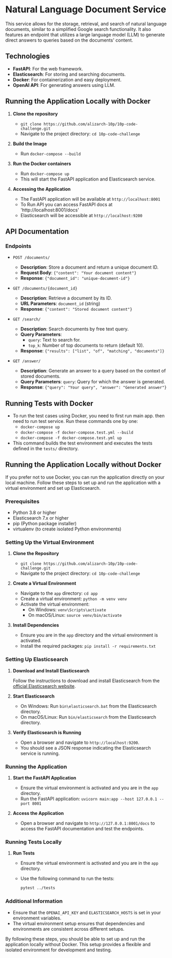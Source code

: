 # Natural Language Document Service

This service allows for the storage, retrieval, and search of natural language documents, similar to a simplified Google search functionality. It also features an endpoint that utilizes a large language model (LLM) to generate direct answers to queries based on the documents' content.

## Technologies

- **FastAPI**: For the web framework.
- **Elasticsearch**: For storing and searching documents.
- **Docker**: For containerization and easy deployment.
- **OpenAI API**: For generating answers using LLM.

## Running the Application Locally with Docker

1. **Clone the repository**
   - `git clone https://github.com/alizarch-10p/10p-code-challenge.git`
   - Navigate to the project directory: `cd 10p-code-challenge`

2. **Build the Image**
   - Run `docker-compose --build`

3. **Run the Docker containers**
   - Run `docker-compose up`
   - This will start the FastAPI application and Elasticsearch service.

4. **Accessing the Application**
   - The FastAPI application will be available at `http://localhost:8001`
   - To Run API you can access FastAPI docs at 'http://localhost:8001/docs'
   - Elasticsearch will be accessible at `http://localhost:9200`


## API Documentation

### Endpoints

- `POST /documents/`
  - **Description**: Store a document and return a unique document ID.
  - **Request Body**: `{"content": "Your document content"}`
  - **Response**: `{"document_id": "unique-document-id"}`

- `GET /documents/{document_id}`
  - **Description**: Retrieve a document by its ID.
  - **URL Parameters**: `document_id` (string)
  - **Response**: `{"content": "Stored document content"}`

- `GET /search/`
  - **Description**: Search documents by free text query.
  - **Query Parameters**:
    - `query`: Text to search for.
    - `top_k`: Number of top documents to return (default 10).
  - **Response**: `{"results": ["list", "of", "matching", "documents"]}`

- `GET /answer/`
  - **Description**: Generate an answer to a query based on the context of stored documents.
  - **Query Parameters**: `query`: Query for which the answer is generated.
  - **Response**: `{"query": "Your query", "answer": "Generated answer"}`


## Running Tests with Docker

- To run the test cases using Docker, you need to first run main app. then need to run test service. Run these commands one by one:
  - `docker-compose up`
  - `docker-compose -f docker-compose.test.yml --build`
  - `docker-compose -f docker-compose.test.yml up`
- This command builds the test environment and executes the tests defined in the `tests/` directory.


## Running the Application Locally without Docker

If you prefer not to use Docker, you can run the application directly on your local machine. Follow these steps to set up and run the application with a virtual environment and set up Elasticsearch.

### Prerequisites

- Python 3.8 or higher
- Elasticsearch 7.x or higher
- pip (Python package installer)
- virtualenv (to create isolated Python environments)

### Setting Up the Virtual Environment

1. **Clone the Repository**
   - `git clone https://github.com/alizarch-10p/10p-code-challenge.git`
   - Navigate to the project directory: `cd 10p-code-challenge`

2. **Create a Virtual Environment**
   - Navigate to the `app` directory: `cd app`
   - Create a virtual environment: `python -m venv venv`
   - Activate the virtual environment:
     - On Windows: `venv\Scripts\activate`
     - On macOS/Linux: `source venv/bin/activate`

3. **Install Dependencies**
   - Ensure you are in the `app` directory and the virtual environment is activated.
   - Install the required packages: `pip install -r requirements.txt`

### Setting Up Elasticsearch

1. **Download and Install Elasticsearch**

   Follow the instructions to download and install Elasticsearch from the [official Elasticsearch website](https://www.elastic.co/downloads/elasticsearch).

2. **Start Elasticsearch**

   - On Windows: Run `bin\elasticsearch.bat` from the Elasticsearch directory.
   - On macOS/Linux: Run `bin/elasticsearch` from the Elasticsearch directory.

3. **Verify Elasticsearch is Running**

   - Open a browser and navigate to `http://localhost:9200`.
   - You should see a JSON response indicating the Elasticsearch service is running.


### Running the Application

1. **Start the FastAPI Application**

   - Ensure the virtual environment is activated and you are in the `app` directory.
   - Run the FastAPI application: `uvicorn main:app --host 127.0.0.1 --port 8001`

2. **Access the Application**

   - Open a browser and navigate to `http://127.0.0.1:8001/docs` to access the FastAPI documentation and test the endpoints.

### Running Tests Locally

1. **Run Tests**

   - Ensure the virtual environment is activated and you are in the `app` directory.
   - Use the following command to run the tests:

     ```bash
     pytest ../tests
     ```

### Additional Information

- Ensure that the `OPENAI_API_KEY` and `ELASTICSEARCH_HOSTS` is set in your environment variables.
- The virtual environment setup ensures that dependencies and environments are consistent across different setups.

By following these steps, you should be able to set up and run the application locally without Docker. This setup provides a flexible and isolated environment for development and testing.
